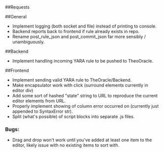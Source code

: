 ##Requests

##General
*  Implement logging (both socket and file) instead of printing to console.
*  Backend reports back to frontend if rule already exists in repo.
*  Rename post_rule_json and post_commit_json far more sensibly / unambiguously.

##Backend
* Implement handling incoming YARA rule to be pushed to TheoOracle.

##Frontend
* Implement sending valid YARA rule to TheOracle/Backend.
* Make encapsulator work with click (surround elements currently in editor div)
* Add some sort of hashed "state" string to URL to reproduce the current editor elements from URL.
* Properly implement showing of column error occurred on (currently just appended to SyntaxError str).
* Split (what's possible) of script blocks into separate .js files.

### Bugs:
* Drag and drop won't work until you've added at least one item to the editor, 
  likely issue with no existing items to sort with.